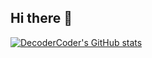 ## Hi there 👋

<!--
**DecoderCoder/decodercoder** is a ✨ _special_ ✨ repository because its `README.md` (this file) appears on your GitHub profile.

Here are some ideas to get you started:

- 🔭 I’m currently working on ...
- 🌱 I’m currently learning ...
- 👯 I’m looking to collaborate on ...
- 🤔 I’m looking for help with ...
- 💬 Ask me about ...
- 📫 How to reach me: ...
- 😄 Pronouns: ...
- ⚡ Fun fact: ...
-->

[![DecoderCoder's GitHub stats](https://github-readme-stats.vercel.app/api?username=decodercoder)](https://github.com/anuraghazra/github-readme-stats)
